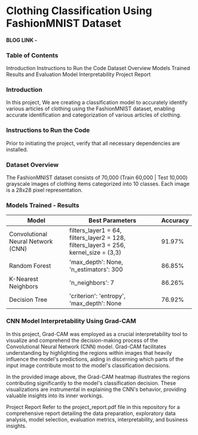 # Clothing Classification Using FashionMNIST Dataset

#### BLOG LINK - 

### Table of Contents
 Introduction
Instructions to Run the Code
Dataset Overview
Models Trained
Results and Evaluation 
Model Interpretability 
Project Report



### Introduction
In this project, We are creating a classification model to accurately identify various articles of clothing using the FashionMNIST dataset, enabling accurate identification and categorization of various articles of clothing.

### Instructions to Run the Code
Prior to initiating the project, verify that all necessary dependencies are installed.


### Dataset Overview
The FashionMNIST dataset consists of 70,000 (Train 60,000 | Test 10,000) grayscale images of clothing items categorized into 10 classes. Each image is a 28x28 pixel representation.

### Models Trained - Results 


| Model                 | Best Parameters                           | Accuracy |
|-----------------------|-------------------------------------------|----------|
| Convolutional Neural Network (CNN) | filters_layer1 = 64, filters_layer2 = 128, filters_layer3 = 256, kernel_size = (3,3)  | 91.97%   |
| Random Forest         | 'max_depth': None, 'n_estimators': 300         | 86.85%   |
| K-Nearest Neighbors   | 'n_neighbors': 7        | 86.26%   |
| Decision Tree         | 'criterion': 'entropy', 'max_depth': None        | 76.92%   |



### CNN Model Interpretability Using Grad-CAM

In this project, Grad-CAM was employed as a crucial interpretability tool to visualize and comprehend the decision-making process of the Convolutional Neural Network (CNN) model. Grad-CAM facilitates understanding by highlighting the regions within images that heavily influence the model's predictions, aiding in discerning which parts of the input image contribute most to the model's classification decisions.



In the provided image above, the Grad-CAM heatmap illustrates the regions contributing significantly to the model's classification decision. These visualizations are instrumental in explaining the CNN's behavior, providing valuable insights into its inner workings.



Project Report
Refer to the project_report.pdf file in this repository for a comprehensive report detailing the data preparation, exploratory data analysis, model selection, evaluation metrics, interpretability, and business insights.

